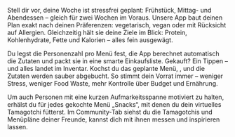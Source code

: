Stell dir vor, deine Woche ist stressfrei geplant: Frühstück, Mittag- und Abendessen – gleich für zwei Wochen im Voraus.
Unsere App baut deinen Plan exakt nach deinen Präferenzen: vegetarisch, vegan oder mit Rücksicht auf Allergien.
Gleichzeitig hält sie deine Ziele im Blick: Protein, Kohlenhydrate, Fette und Kalorien – alles fein ausgewägt.

Du legst die Personenzahl pro Menü fest, die App berechnet automatisch die Zutaten und packt sie in eine smarte Einkaufsliste. 
Gekauft? Ein Tippen – und alles landet im Inventar. Kochst du das geplante Menü, , und die Zutaten werden sauber abgebucht. So stimmt dein Vorrat immer – weniger Stress, weniger Food Waste, mehr Kontrolle über Budget und Ernährung.

Um auch Personen mit eine kurzen Aufmarkeitsspanne motiviert zu halten, erhälst du für jedes gekochte Menü „Snacks“, mit denen du dein virtuelles Tamagotchi fütterst. Im Community-Tab siehst du die Tamagotchis und Menüpläne deiner Freunde, kannst dich mit ihnen messen und inspirieren lassen.